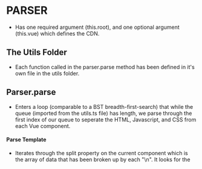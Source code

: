 # PARSER

- Has one required argument (this.root), and one optional argument (this.vue) which defines the CDN.

## The Utils Folder

- Each function called in the parser.parse method has been defined in it's own file in the utils folder.

## Parser.parse

- Enters a loop (comparable to a BST breadth-first-search) that while the queue (imported from the utils.ts file) has length, we parse through the first index of our queue to seperate the HTML, Javascript, and CSS from each Vue component.

#### Parse Template

- Iterates through the split property on the current component which is the array of data that has been broken up by each "\n". It looks for the <template> tag, saves the date in between the two tags a string onto the current component object's template property.
- We replace the value of the split to remove the data that has already been parsed

#### Parse Script

- Iterates through the new, more concised split property on the current component. This time looking for the <script> tags.
- Inside the script, we isolate the 'name' property, if found, we save it to the name property on the current component. If not, we define the name using the Utils.toKebab() method to traslate any multi-word names into kebab case (e.g. name: 'this-example-name').
- We then find everything inside our export default statement, this value is then saved onto the script property of the current component.
- It then locates the 'components:' property, and uses this portion of the script to find any children relational components and then populate the queue in the correct order and assign the relationships in our data structure.
  - We account for irregularities in construction of the components: property by stringifying the values before attempting to parse.
- If the current component does have children, we instatiate a new SiblingList to track each child relationship
- It then iterates through foundChildren and invokes the SiblingList.add() method to add each child to the previous child as a sibling.

#### Parse Style

- Iterates through the split property on the current component. This time looking for the <style> tags.
- Save the data between the style tags to a string on the current component object's style property.
- REMINDER: Scoped styling currently not supported. Please use unique id tags to style your components.

#### Component Stringify

- Takes the strings from each property on the current object, to assemble the components in the correct order to prepare for the final build.
- Looks to see if the current component is the root. If so, in creates the string as a new Vue instance. If not, it creates the string as a Vue.component.
